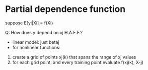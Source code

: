 # Partial dependence function
suppose E[yi|Xi] = f(Xi)

Q: How does y depend on xj H.A.E.F.?
- linear model: just betaj
- for nonlinear functions:
1. create a grid of points xj(k) that spans the range of xj values
2. for each grid point, and every training point evaluate f(xj(k), X-j)
